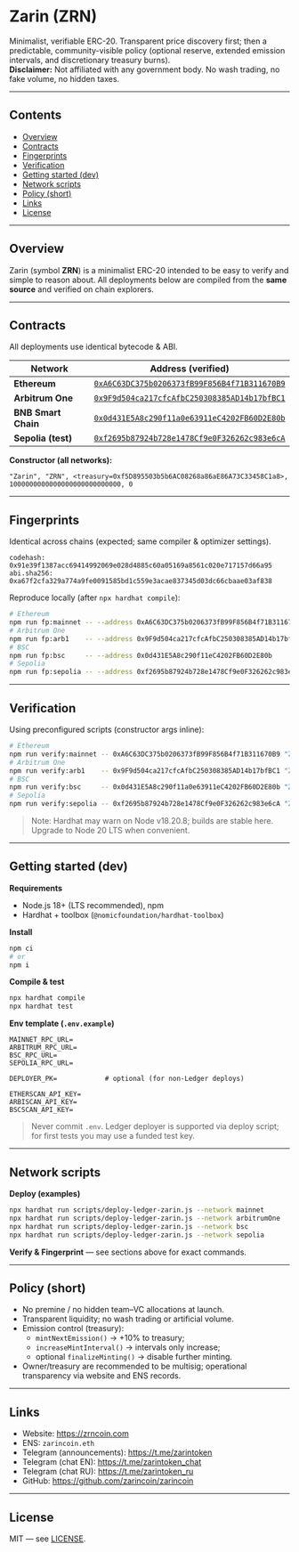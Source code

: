 # Zarin (ZRN)

Minimalist, verifiable ERC-20. Transparent price discovery first; then a predictable, community-visible policy (optional reserve, extended emission intervals, and discretionary treasury burns).  
**Disclaimer:** Not affiliated with any government body. No wash trading, no fake volume, no hidden taxes.

---

## Contents
- [Overview](#overview)
- [Contracts](#contracts)
- [Fingerprints](#fingerprints)
- [Verification](#verification)
- [Getting started (dev)](#getting-started-dev)
- [Network scripts](#network-scripts)
- [Policy (short)](#policy-short)
- [Links](#links)
- [License](#license)

---

## Overview
Zarin (symbol **ZRN**) is a minimalist ERC-20 intended to be easy to verify and simple to reason about. All deployments below are compiled from the **same source** and verified on chain explorers.

---

## Contracts

All deployments use identical bytecode & ABI.

| Network | Address (verified) |
| --- | --- |
| **Ethereum** | [`0xA6C63DC375b0206373fB99F856B4f71B311670B9`](https://etherscan.io/address/0xA6C63DC375b0206373fB99F856B4f71B311670B9#code) |
| **Arbitrum One** | [`0x9F9d504ca217cfcAfbC250308385AD14b17bfBC1`](https://arbiscan.io/address/0x9F9d504ca217cfcAfbC250308385AD14b17bfBC1#code) |
| **BNB Smart Chain** | [`0x0d431E5A8c290f11a0e63911eC4202FB60D2E80b`](https://bscscan.com/address/0x0d431E5A8c290f11a0e63911eC4202FB60D2E80b#code) |
| **Sepolia (test)** | [`0xf2695b87924b728e1478Cf9e0F326262c983e6cA`](https://sepolia.etherscan.io/address/0xf2695b87924b728e1478Cf9e0F326262c983e6cA#code) |

**Constructor (all networks):**
```
"Zarin", "ZRN", <treasury=0xf5D895503b5b6AC08268a86aE86A73C33458C1a8>, 1000000000000000000000000000, 0
```

---

## Fingerprints

Identical across chains (expected; same compiler & optimizer settings).

```
codehash:   0x91e39f1387acc69414992069e028d4885c60a05169a8561c020e717157d66a95
abi.sha256: 0xa67f2cfa329a774a9fe0091585bd1c559e3acae837345d03dc66cbaae03af838
```

Reproduce locally (after `npx hardhat compile`):

```bash
# Ethereum
npm run fp:mainnet -- --address 0xA6C63DC375b0206373fB99F856B4f71B311670B9
# Arbitrum One
npm run fp:arb1    -- --address 0x9F9d504ca217cfcAfbC250308385AD14b17bfBC1
# BSC
npm run fp:bsc     -- --address 0x0d431E5A8c290f11eC4202FB60D2E80b
# Sepolia
npm run fp:sepolia -- --address 0xf2695b87924b728e1478Cf9e0F326262c983e6cA
```

---

## Verification

Using preconfigured scripts (constructor args inline):

```bash
# Ethereum
npm run verify:mainnet -- 0xA6C63DC375b0206373fB99F856B4f71B311670B9 "Zarin" "ZRN" 0xf5D895503b5b6AC08268a86aE86A73C33458C1a8 1000000000000000000000000000 0
# Arbitrum One
npm run verify:arb1    -- 0x9F9d504ca217cfcAfbC250308385AD14b17bfBC1 "Zarin" "ZRN" 0xf5D895503b5b6AC08268a86aE86A73C33458C1a8 1000000000000000000000000000 0
# BSC
npm run verify:bsc     -- 0x0d431E5A8c290f11a0e63911eC4202FB60D2E80b "Zarin" "ZRN" 0xf5D895503b5b6AC08268a86aE86A73C33458C1a8 1000000000000000000000000000 0
# Sepolia
npm run verify:sepolia -- 0xf2695b87924b728e1478Cf9e0F326262c983e6cA "Zarin" "ZRN" 0xf5D895503b5b6AC08268a86aE86A73C33458C1a8 1000000000000000000000000000 0
```

> Note: Hardhat may warn on Node v18.20.8; builds are stable here. Upgrade to Node 20 LTS when convenient.

---

## Getting started (dev)

**Requirements**
- Node.js 18+ (LTS recommended), npm
- Hardhat + toolbox (`@nomicfoundation/hardhat-toolbox`)

**Install**
```bash
npm ci
# or
npm i
```

**Compile & test**
```bash
npx hardhat compile
npx hardhat test
```

**Env template (`.env.example`)**
```
MAINNET_RPC_URL=
ARBITRUM_RPC_URL=
BSC_RPC_URL=
SEPOLIA_RPC_URL=

DEPLOYER_PK=            # optional (for non-Ledger deploys)

ETHERSCAN_API_KEY=
ARBISCAN_API_KEY=
BSCSCAN_API_KEY=
```

> Never commit `.env`. Ledger deployer is supported via deploy script; for first tests you may use a funded test key.

---

## Network scripts

**Deploy (examples)**
```bash
npx hardhat run scripts/deploy-ledger-zarin.js --network mainnet
npx hardhat run scripts/deploy-ledger-zarin.js --network arbitrumOne
npx hardhat run scripts/deploy-ledger-zarin.js --network bsc
npx hardhat run scripts/deploy-ledger-zarin.js --network sepolia
```

**Verify & Fingerprint** — see sections above for exact commands.

---

## Policy (short)

- No premine / no hidden team–VC allocations at launch.  
- Transparent liquidity; no wash trading or artificial volume.  
- Emission control (treasury):  
  - `mintNextEmission()` → +10% to treasury;  
  - `increaseMintInterval()` → intervals only increase;  
  - optional `finalizeMinting()` → disable further minting.  
- Owner/treasury are recommended to be multisig; operational transparency via website and ENS records.

---

## Links
- Website: https://zrncoin.com  
- ENS: `zarincoin.eth`  
- Telegram (announcements): https://t.me/zarintoken  
- Telegram (chat EN): https://t.me/zarintoken_chat  
- Telegram (chat RU): https://t.me/zarintoken_ru  
- GitHub: https://github.com/zarincoin/zarincoin

---

## License
MIT — see [LICENSE](LICENSE).
